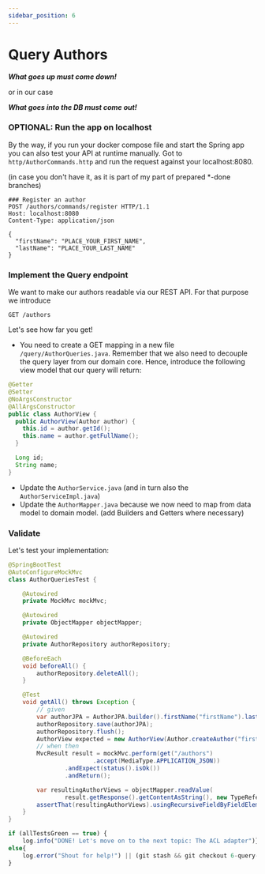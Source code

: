 ```yaml
---
sidebar_position: 6
---
```


# Query Authors

**_What goes up must come down!_**

or in our case

**_What goes into the DB must come out!_**

### OPTIONAL: Run the app on localhost
By the way, if you run your docker compose file and start the Spring app you can also test your API at runtime manually.
Got to ``http/AuthorCommands.http`` and run the request against your localhost:8080.

(in case you don't have it, as it is part of my part of prepared *-done branches)
```
### Register an author
POST /authors/commands/register HTTP/1.1
Host: localhost:8080
Content-Type: application/json

{
  "firstName": "PLACE_YOUR_FIRST_NAME",
  "lastName": "PLACE_YOUR_LAST_NAME"
}
```

### Implement the Query endpoint
We want to make our authors readable via our REST API. For that purpose we introduce

```
GET /authors
```
Let's see how far you get!
* You need to create a GET mapping in a new file ``/query/AuthorQueries.java``. Remember that we also need to decouple 
  the query layer from our domain core. Hence, introduce the following view model that our query will return:

```java
@Getter
@Setter
@NoArgsConstructor
@AllArgsConstructor
public class AuthorView {
  public AuthorView(Author author) {
    this.id = author.getId();
    this.name = author.getFullName();
  }

  Long id;
  String name;
}
```

* Update the ``AuthorService.java`` (and in turn also the ``AuthorServiceImpl.java``)
* Update the ``AuthorMapper.java`` because we now need to map from data model to domain model. (add Builders and 
  Getters where necessary)

### Validate

Let's test your implementation:

```java
@SpringBootTest
@AutoConfigureMockMvc
class AuthorQueriesTest {

    @Autowired
    private MockMvc mockMvc;

    @Autowired
    private ObjectMapper objectMapper;

    @Autowired
    private AuthorRepository authorRepository;

    @BeforeEach
    void beforeAll() {
        authorRepository.deleteAll();
    }

    @Test
    void getAll() throws Exception {
        // given
        var authorJPA = AuthorJPA.builder().firstName("firstName").lastName("lastName").build();
        authorRepository.save(authorJPA);
        authorRepository.flush();
        AuthorView expected = new AuthorView(Author.createAuthor("firstName", "lastName"));
        // when then
        MvcResult result = mockMvc.perform(get("/authors")
                        .accept(MediaType.APPLICATION_JSON))
                .andExpect(status().isOk())
                .andReturn();

        var resultingAuthorViews = objectMapper.readValue(
                result.getResponse().getContentAsString(), new TypeReference<List<AuthorView>>() {});
        assertThat(resultingAuthorViews).usingRecursiveFieldByFieldElementComparatorIgnoringFields("id").containsExactly(expected);
    }
}
```

```javascript
if (allTestsGreen == true) {
    log.info("DONE! Let's move on to the next topic: The ACL adapter")}
else{
    log.error("Shout for help!") || (git stash && git checkout 6-query-author-done)
}
```
